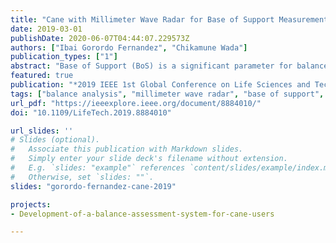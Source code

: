 ```yaml
---
title: "Cane with Millimeter Wave Radar for Base of Support Measurement"
date: 2019-03-01
publishDate: 2020-06-07T04:44:07.229573Z
authors: ["Ibai Gorordo Fernandez", "Chikamune Wada"]
publication_types: ["1"]
abstract: "Base of Support (BoS) is a significant parameter for balance analysis. It is particularly important for people using assistive devices such as canes or walkers, because assistive devices improve the stability of the user by increasing the Base of Support. The objective of this research is to develop a wearable device that is able to analyze balance by measuring the position of the Center of Gravity (CoG) inside the Base of Support while using a cane. In this paper, we present our initial work to measure the Base of Support. We developed an instrumented cane with a millimeter wave radar in order to measure the Base of Support in real time. The point cloud data from the radar were grouped into clusters to identify the points belonging to each foot. A density-based spatial clustering of applications with noise (DBSCAN) algorithm was used for this purpose. Finally, the right and left foot were differentiated based on the position of the centroid of each cluster. Knowing the position of both feet with respect to the cane, we were able to measure the BoS with an error of 92.04 cm2 (7.38 %)."
featured: true
publication: "*2019 IEEE 1st Global Conference on Life Sciences and Technologies (LifeTech)*"
tags: ["balance analysis", "millimeter wave radar", "base of support", "assistive devices", "cane"]
url_pdf: "https://ieeexplore.ieee.org/document/8884010/"
doi: "10.1109/LifeTech.2019.8884010"

url_slides: ''
# Slides (optional).
#   Associate this publication with Markdown slides.
#   Simply enter your slide deck's filename without extension.
#   E.g. `slides: "example"` references `content/slides/example/index.md`.
#   Otherwise, set `slides: ""`.
slides: "gorordo-fernandez-cane-2019"

projects:
- Development-of-a-balance-assessment-system-for-cane-users

---
```


